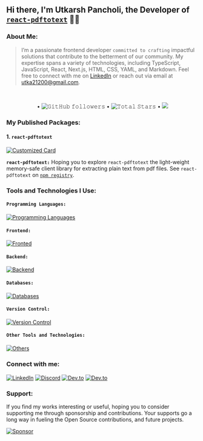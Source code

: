## Hi there, I'm Utkarsh Pancholi, the Developer of [`react-pdftotext`](https://www.npmjs.com/package/react-pdftotext) 👋🏻

### About Me:
> I’m a passionate frontend developer `committed to crafting` impactful solutions that contribute to the betterment of our community. My expertise spans a variety of technologies, including TypeScript, JavaScript, React, Next.js, HTML, CSS, YAML, and Markdown. Feel free to connect with me on [LinkedIn](https://www.linkedin.com/in/utkarsh-pancholi-7895261a9/) or reach out via email at [utka21200@gmail.com](mailto:utka21200@gmail.com).
<br/>
<p align="center">
  <img alt src="https://komarev.com/ghpvc/?username=Utkarsh212&style=flat&color=6B6EF3"> •
  <img alt="𝙶𝚒𝚝𝙷𝚞𝚋 𝚏𝚘𝚕𝚕𝚘𝚠𝚎𝚛𝚜" src="https://img.shields.io/github/followers/Utkarsh212?label=Followers&style=social"/> •
  <img src="https://img.shields.io/github/stars/Utkarsh212?label=Stars" alt="𝚃𝚘𝚝𝚊𝚕 𝚂𝚝𝚊𝚛𝚜"/> •
  <a href="https://github.com/sponsors/Utkarsh212"><img src="https://img.shields.io/static/v1?label=Sponsor&message=%E2%9D%A4&logo=GitHub&color=%23fe8e86"/></a>
</p>

<!-- 
### My GitHub Stats:
[![Utkarsh's GitHub stats](https://github-readme-stats.vercel.app/api?username=Utkarsh212&show_icons=true&show=reviews,discussions_started,discussions_answered,prs_merged,prs_merged_percentage)](https://github.com/Utkarsh212#detailed)

#### Contributions
<div align="left">
	<a href="https://github.com/Utkarsh212/diff-ymd-package.git"><img alt="Streak Stats" src="https://github-readme-streak-stats.herokuapp.com/?user=Utkarsh212&hide_border=true&show_icons=true&currStreakNum=e9ecef&sideNums=e9ecef&border=272b30&currStreakLabel=e9ecef&background=272b30&sideLabels=e9ecef&dates=7a8288" /></a>
</div>

#### Trophies
[![layout](https://github-profile-trophy.vercel.app/?username=Utkarsh212&column=3&margin-w=25&margin-h=20)](https://github.com/Utkarsh212#trophies)
-->

### My Published Packages:
#### 1. `react-pdftotext`

[![Customized Card](https://github-readme-stats.vercel.app/api/pin?username=Utkarsh212&repo=react-pdftotext&title_color=fff&icon_color=f9f9f9&text_color=9f9f9f&bg_color=151515)](https://github.com/Utkarsh212/diff-ymd-package.git)

**`react-pdftotext:`** Hoping you to explore `react-pdftotext` the light-weight memory-safe client library for extracting plain text from pdf files. See `react-pdftotext` on [`npm registry`](https://www.npmjs.com/package/react-pdftotext).


### Tools and Technologies I Use:

#### `Programming Languages:`
[![Programming Languages](https://skillicons.dev/icons?i=javascript,typescript,py,c,latex,matlab&theme=light)](https://skillicons.dev)

#### `Frontend:`
[![Fronted](https://skillicons.dev/icons?i=react,redux,next,threejs,html,css,tailwind,materialui,bootstrap,jest&theme=light)](https://skillicons.dev)

#### `Backend:`
[![Backend](https://skillicons.dev/icons?i=nodejs,express&theme=light)](https://skillicons.dev)

#### `Databases:`
[![Databases](https://skillicons.dev/icons?i=mongodb,mysql&theme=light)](https://skillicons.dev)

#### `Version Control:`
[![Version Control](https://skillicons.dev/icons?i=git,github,githubactions,azure&theme=light)](https://skillicons.dev)

#### `Other Tools and Technologies:`
[![Others](https://skillicons.dev/icons?i=vite,vscode,npm,md,webpack,babel,figma&theme=light)](https://skillicons.dev)

### Connect with me:

<p align="left">
<a href="https://www.linkedin.com/in/utkarsh-pancholi-7895261a9/" target="blank"><img align="center" src="https://img.shields.io/badge/LinkedIn-0077B5?style=for-the-badge&logo=linkedin&logoColor=white" alt="LinkedIn" /></a>
<a href="https://discordapp.com/users/piUP#3066/" target="blank"><img align="center" src="https://img.shields.io/badge/Discord-7289DA?style=for-the-badge&logo=discord&logoColor=white" alt="Discord"/></a> 
<a href="https://dev.to/utkarsh212" target="blank"><img align="center" src="https://img.shields.io/badge/dev.to-0A0A0A?style=for-the-badge&logo=dev.to&logoColor=white" alt="Dev.to" /></a>
<a href="https://stackoverflow.com/users/15195716/uhpi" target="blank"><img align="center" src="https://img.shields.io/badge/Stack_Overflow-orange?style=for-the-badge&logo=stackoverflow&logoColor=white" alt="Dev.to" /></a>
</p>

### Support:
If you find my works interesting or useful, hoping you to consider supporting me through sponsorship and contributions. Your supports go a long way in fueling the Open Source contributions, and future projects.

[![Sponsor](https://img.shields.io/badge/Sponsor-Me-green)](https://github.com/sponsors/Utkarsh212)
